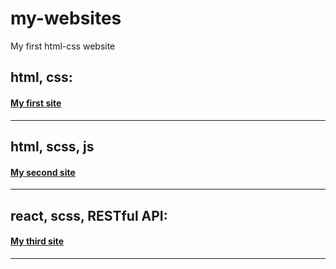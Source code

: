 # my-websites
My first html-css website

## html, css:

#### [My first site](https://c-coretex.github.io/my-websites/html&css-training/)

---


## html, scss, js

#### [My second site](https://c-coretex.github.io/my-websites/room-homepage-master/)

---


## react, scss, RESTful API:

#### [My third site](https://c-coretex.github.io/my-websites/rest-countries/)

---

